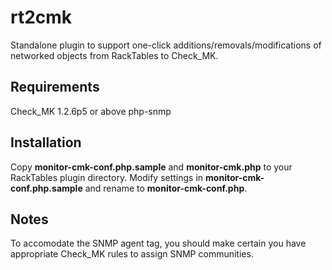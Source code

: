 # rt2cmk
Standalone plugin to support one-click additions/removals/modifications of networked objects from RackTables to Check_MK.

## Requirements

Check_MK 1.2.6p5 or above 
php-snmp

## Installation

Copy **monitor-cmk-conf.php.sample** and **monitor-cmk.php** to your RackTables plugin directory. Modify settings in **monitor-cmk-conf.php.sample** and rename to **monitor-cmk-conf.php**.

## Notes

To accomodate the SNMP agent tag, you should make certain you have appropriate Check_MK rules to assign SNMP communities.
